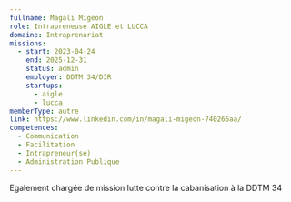 ```yaml
---
fullname: Magali Migeon
role: Intrapreneuse AIGLE et LUCCA
domaine: Intraprenariat
missions:
  - start: 2023-04-24
    end: 2025-12-31
    status: admin
    employer: DDTM 34/DIR
    startups:
      - aigle
      - lucca
memberType: autre
link: https://www.linkedin.com/in/magali-migeon-740265aa/
competences:
  - Communication
  - Facilitation
  - Intrapreneur(se)
  - Administration Publique
---
```

Egalement chargée de mission lutte contre la cabanisation à la DDTM 34